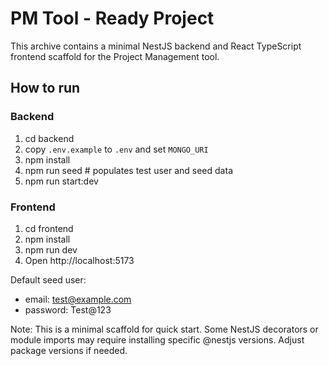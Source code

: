 # PM Tool - Ready Project

This archive contains a minimal NestJS backend and React TypeScript frontend scaffold for the Project Management tool.

## How to run

### Backend
1. cd backend
2. copy `.env.example` to `.env` and set `MONGO_URI`
3. npm install
4. npm run seed   # populates test user and seed data
5. npm run start:dev

### Frontend
1. cd frontend
2. npm install
3. npm run dev
4. Open http://localhost:5173

Default seed user:
- email: test@example.com
- password: Test@123

Note: This is a minimal scaffold for quick start. Some NestJS decorators or module imports may require installing specific @nestjs versions. Adjust package versions if needed.
